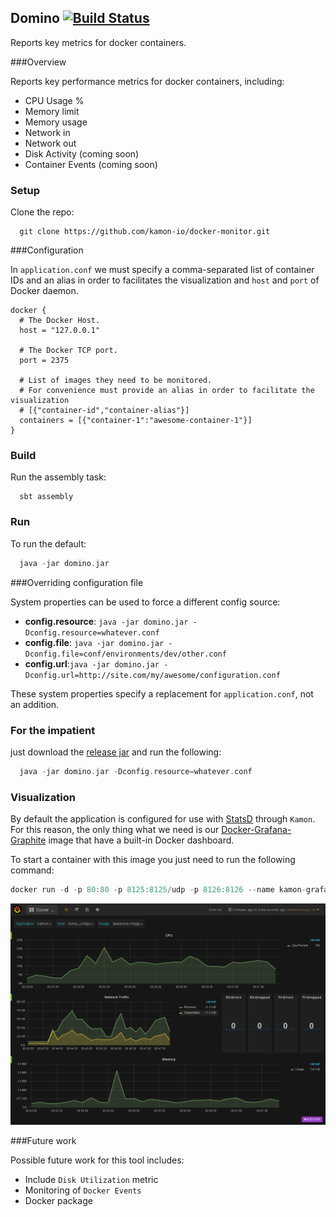 Domino [![Build Status](https://travis-ci.org/kamon-io/domino.png)](https://travis-ci.org/kamon-io/domino)
--------------
Reports key metrics for docker containers. 

###Overview

Reports key performance metrics for docker containers, including:

* CPU Usage %
* Memory limit
* Memory usage
* Network in
* Network out
* Disk Activity (coming soon)
* Container Events (coming soon)

### Setup

Clone the repo:

```
  git clone https://github.com/kamon-io/docker-monitor.git
```

###Configuration

In `application.conf` we must specify a comma-separated list of container IDs and an alias in order to facilitates the visualization and  `host` and `port` of Docker daemon.
```
docker {
  # The Docker Host.
  host = "127.0.0.1"

  # The Docker TCP port.
  port = 2375

  # List of images they need to be monitored.
  # For convenience must provide an alias in order to facilitate the visualization
  # [{"container-id","container-alias"}]
  containers = [{"container-1":"awesome-container-1"}]
}

```
### Build

Run the assembly task:

```
  sbt assembly
```

### Run
To run the default:

```scala
  java -jar domino.jar
```

###Overriding configuration file

System properties can be used to force a different config source:

* **config.resource**: ```java -jar domino.jar -Dconfig.resource=whatever.conf```
* **config.file**: ```java -jar domino.jar -Dconfig.file=conf/environments/dev/other.conf```
* **config.url**:```java -jar domino.jar -Dconfig.url=http://site.com/my/awesome/configuration.conf```

These system properties specify a replacement for `application.conf`, not an addition.

### For the impatient
just download the [release jar] and run the following:

```scala
  java -jar domino.jar -Dconfig.resource=whatever.conf
```

### Visualization
By default the application is configured for use with [StatsD] through `Kamon`. For this reason, the only thing what we need is our [Docker-Grafana-Graphite] image that have a built-in Docker dashboard.

To start a container with this image you just need to run the following command:

```scala
docker run -d -p 80:80 -p 8125:8125/udp -p 8126:8126 --name kamon-grafana-dashboard kamon/grafana_graphite
```

![Docker Dashboard](https://raw.githubusercontent.com/kamon-io/kamon.io/master/assets/img/docker-dashboard.png)

###Future work

Possible future work for this tool includes:

* Include `Disk Utilization` metric
* Monitoring of `Docker Events`
* Docker package

[StatsD]: http://kamon.io/backends/statsd/
[Docker-Grafana-Graphite]:https://github.com/kamon-io/docker-grafana-graphite
[release jar]:https://github.com/kamon-io/domino/releases
